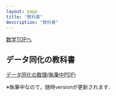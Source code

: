```yaml
---
layout: page
title: "教科書"
description: "教科書"
---
```


[数学TOPへ](/math/)

## データ同化の教科書
[データ同化の数理(執筆中PDF)](/math/pdf/da_math_intro.pdf)

※執筆中なので，随時versionが更新されます．
